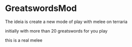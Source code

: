 # GreatswordsMod
The ideia is create a new mode of play with melee on terraria

initially with more than 20 greatswords for you play

this is a real melee
